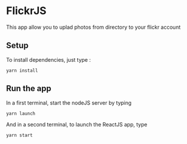 
# FlickrJS

This app allow you to uplad photos from directory to your flickr account

## Setup
To install dependencies, just type :

```
yarn install
```

## Run the app
In a first terminal, start the nodeJS server by typing
```
yarn launch
```
And in a second terminal, to launch the ReactJS app, type
```
yarn start
```
